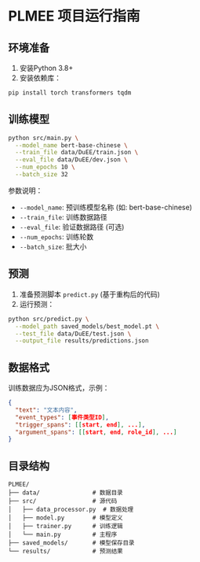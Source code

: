 # PLMEE 项目运行指南

## 环境准备

1. 安装Python 3.8+
2. 安装依赖库：
```bash
pip install torch transformers tqdm
```

## 训练模型

```bash
python src/main.py \
  --model_name bert-base-chinese \
  --train_file data/DuEE/train.json \
  --eval_file data/DuEE/dev.json \
  --num_epochs 10 \
  --batch_size 32
```

参数说明：
- `--model_name`: 预训练模型名称 (如: bert-base-chinese)
- `--train_file`: 训练数据路径
- `--eval_file`: 验证数据路径 (可选)
- `--num_epochs`: 训练轮数
- `--batch_size`: 批大小

## 预测

1. 准备预测脚本 `predict.py` (基于重构后的代码)
2. 运行预测：
```bash
python src/predict.py \
  --model_path saved_models/best_model.pt \
  --test_file data/DuEE/test.json \
  --output_file results/predictions.json
```

## 数据格式

训练数据应为JSON格式，示例：
```json
{
  "text": "文本内容",
  "event_types": [事件类型ID],
  "trigger_spans": [[start, end], ...],
  "argument_spans": [[start, end, role_id], ...]
}
```

## 目录结构
```
PLMEE/
├── data/               # 数据目录
├── src/                # 源代码
│   ├── data_processor.py  # 数据处理
│   ├── model.py        # 模型定义
│   ├── trainer.py      # 训练逻辑
│   └── main.py         # 主程序
├── saved_models/       # 模型保存目录
└── results/            # 预测结果

